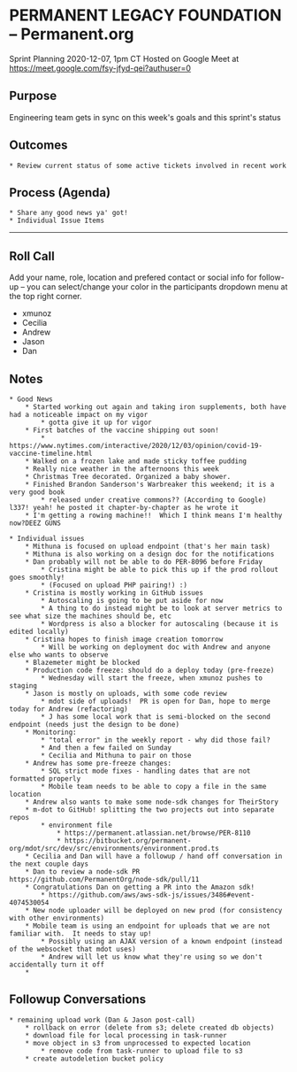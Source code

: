 # PERMANENT LEGACY FOUNDATION – Permanent.org
Sprint Planning
2020-12-07, 1pm CT
Hosted on Google Meet at https://meet.google.com/fsy-jfyd-qei?authuser=0

## Purpose
Engineering team gets in sync on this week's goals and this sprint's status

## Outcomes
	* Review current status of some active tickets involved in recent work

## Process (Agenda)
	* Share any good news ya' got!
	* Individual Issue Items
--- --- --- --- --- --- --- --- --- --- --- --- --- --- --- --- ---

## Roll Call
Add your name, role, location and prefered contact or social info for follow-up – you can select/change your color in the participants dropdown menu at the top right corner.
- xmunoz
- Cecilia
- Andrew
- Jason
- Dan

## Notes
	* Good News
		* Started working out again and taking iron supplements, both have had a noticeable impact on my vigor
			* gotta give it up for vigor
		* First batches of the vaccine shipping out soon!
			* https://www.nytimes.com/interactive/2020/12/03/opinion/covid-19-vaccine-timeline.html
		* Walked on a frozen lake and made sticky toffee pudding
		* Really nice weather in the afternoons this week
		* Christmas Tree decorated. Organized a baby shower. 
		* Finished Brandon Sanderson's Warbreaker this weekend; it is a very good book
			* released under creative commons?? (According to Google) l337! yeah! he posted it chapter-by-chapter as he wrote it
		* I'm getting a rowing machine!!  Which I think means I'm healthy now?DEEZ GUNS

	* Individual issues
		* Mithuna is focused on upload endpoint (that's her main task)
		* Mithuna is also working on a design doc for the notifications
		* Dan probably will not be able to do PER-8096 before Friday 
			* Cristina might be able to pick this up if the prod rollout goes smoothly!
			* (Focused on upload PHP pairing!) :)
		* Cristina is mostly working in GitHub issues
			* Autoscaling is going to be put aside for now
			* A thing to do instead might be to look at server metrics to see what size the machines should be, etc
			* Wordpress is also a blocker for autoscaling (because it is edited locally)
		* Cristina hopes to finish image creation tomorrow
			* Will be working on deployment doc with Andrew and anyone else who wants to observe
		* Blazemeter might be blocked
		* Production code freeze: should do a deploy today (pre-freeze)
			* Wednesday will start the freeze, when xmunoz pushes to staging
		* Jason is mostly on uploads, with some code review
			* mdot side of uploads!  PR is open for Dan, hope to merge today for Andrew (refactoring)
			* J has some local work that is semi-blocked on the second endpoint (needs just the design to be done)
		* Monitoring:
			* "total error" in the weekly report - why did those fail?
			* And then a few failed on Sunday
			* Cecilia and Mithuna to pair on those
		* Andrew has some pre-freeze changes:
			* SQL strict mode fixes - handling dates that are not formatted properly
			* Mobile team needs to be able to copy a file in the same location
		* Andrew also wants to make some node-sdk changes for TheirStory
		* m-dot to GitHub! splitting the two projects out into separate repos
			* environment file 
				* https://permanent.atlassian.net/browse/PER-8110
				* https://bitbucket.org/permanent-org/mdot/src/dev/src/environments/environment.prod.ts
		* Cecilia and Dan will have a followup / hand off conversation in the next couple days
		* Dan to review a node-sdk PR https://github.com/PermanentOrg/node-sdk/pull/11
		* Congratulations Dan on getting a PR into the Amazon sdk!
			* https://github.com/aws/aws-sdk-js/issues/3486#event-4074530054
		* New node uploader will be deployed on new prod (for consistency with other environments)
		* Mobile team is using an endpoint for uploads that we are not familiar with.  It needs to stay up!
			* Possibly using an AJAX version of a known endpoint (instead of the websocket that mdot uses)
			* Andrew will let us know what they're using so we don't accidentally turn it off
		* 


## Followup Conversations
	* remaining upload work (Dan & Jason post-call)
		* rollback on error (delete from s3; delete created db objects)
		* download file for local processing in task-runner
		* move object in s3 from unprocessed to expected location
			* remove code from task-runner to upload file to s3
		* create autodeletion bucket policy

